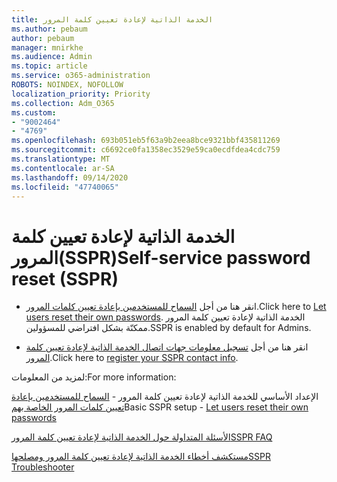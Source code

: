 ```yaml
---
title: الخدمة الذاتية لإعادة تعيين كلمة المرور
ms.author: pebaum
author: pebaum
manager: mnirkhe
ms.audience: Admin
ms.topic: article
ms.service: o365-administration
ROBOTS: NOINDEX, NOFOLLOW
localization_priority: Priority
ms.collection: Adm_O365
ms.custom:
- "9002464"
- "4769"
ms.openlocfilehash: 693b051eb5f63a9b2eea8bce9321bbf435811269
ms.sourcegitcommit: c6692ce0fa1358ec3529e59ca0ecdfdea4cdc759
ms.translationtype: MT
ms.contentlocale: ar-SA
ms.lasthandoff: 09/14/2020
ms.locfileid: "47740065"
---
```

# <a name="self-service-password-reset-sspr"></a><span data-ttu-id="9cb55-102">الخدمة الذاتية لإعادة تعيين كلمة المرور(SSPR)</span><span class="sxs-lookup"><span data-stu-id="9cb55-102">Self-service password reset (SSPR)</span></span>

- <span data-ttu-id="9cb55-103">انقر هنا من أجل [السماح للمستخدمين بإعادة تعيين كلمات المرور](https://admin.microsoft.com/Adminportal/Home#/featureexplorer/security/Sspr).</span><span class="sxs-lookup"><span data-stu-id="9cb55-103">Click here to [Let users reset their own passwords](https://admin.microsoft.com/Adminportal/Home#/featureexplorer/security/Sspr).</span></span>  <span data-ttu-id="9cb55-104">الخدمة الذاتية لإعادة تعيين كلمة المرور ممكنّة بشكل افتراضي للمسؤولين.</span><span class="sxs-lookup"><span data-stu-id="9cb55-104">SSPR is enabled by default for Admins.</span></span>

- <span data-ttu-id="9cb55-105">انقر هنا من أجل [تسجيل معلومات جهات اتصال الخدمة الذاتية لإعادة تعيين كلمة المرور](https://go.microsoft.com/fwlink/?linkid=849451).</span><span class="sxs-lookup"><span data-stu-id="9cb55-105">Click here to [register your SSPR contact info](https://go.microsoft.com/fwlink/?linkid=849451).</span></span>

<span data-ttu-id="9cb55-106">لمزيد من المعلومات:</span><span class="sxs-lookup"><span data-stu-id="9cb55-106">For more information:</span></span>

<span data-ttu-id="9cb55-107">الإعداد الأساسي للخدمة الذاتية لإعادة تعيين كلمة المرور - [السماح للمستخدمين بإعادة تعيين كلمات المرور الخاصة بهم](https://docs.microsoft.com/microsoft-365/admin/add-users/let-users-reset-passwords?view=o365-worldwide)</span><span class="sxs-lookup"><span data-stu-id="9cb55-107">Basic SSPR setup - [Let users reset their own passwords](https://docs.microsoft.com/microsoft-365/admin/add-users/let-users-reset-passwords?view=o365-worldwide)</span></span>

[<span data-ttu-id="9cb55-108">الأسئلة المتداولة حول الخدمة الذاتية لإعادة تعيين كلمة المرور</span><span class="sxs-lookup"><span data-stu-id="9cb55-108">SSPR FAQ</span></span>](https://docs.microsoft.com/azure/active-directory/authentication/active-directory-passwords-faq)

[<span data-ttu-id="9cb55-109">مستكشف أخطاء الخدمة الذاتية لإعادة تعيين كلمة المرور ومصلحها</span><span class="sxs-lookup"><span data-stu-id="9cb55-109">SSPR Troubleshooter</span></span>](https://docs.microsoft.com/azure/active-directory/authentication/active-directory-passwords-troubleshoot)
